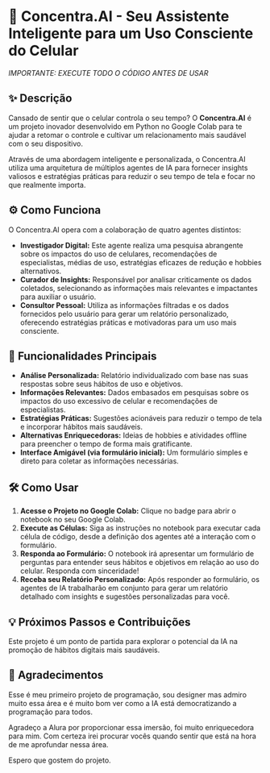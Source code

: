   <h1>📱 Concentra.AI - Seu Assistente Inteligente para um Uso Consciente do Celular</h1>

  *IMPORTANTE: EXECUTE TODO O CÓDIGO ANTES DE USAR*

   <h2>✨ Descrição</h2>
    <p>Cansado de sentir que o celular controla o seu tempo? O <strong>Concentra.AI</strong> é um projeto inovador desenvolvido em Python no Google Colab para te ajudar a retomar o controle e cultivar um relacionamento mais saudável com o seu dispositivo.</p>
    <p>Através de uma abordagem inteligente e personalizada, o Concentra.AI utiliza uma arquitetura de múltiplos agentes de IA para fornecer insights valiosos e estratégias práticas para reduzir o seu tempo de tela e focar no que realmente importa.</p>

  <h2>⚙️ Como Funciona</h2>
    <p>O Concentra.AI opera com a colaboração de quatro agentes distintos:</p>
    <ul>
        <li><strong>Investigador Digital:</strong> Este agente realiza uma pesquisa abrangente sobre os impactos do uso de celulares, recomendações de especialistas, médias de uso, estratégias eficazes de redução e hobbies alternativos.</li>
        <li><strong>Curador de Insights:</strong> Responsável por analisar criticamente os dados coletados, selecionando as informações mais relevantes e impactantes para auxiliar o usuário.</li>
        <li><strong>Consultor Pessoal:</strong> Utiliza as informações filtradas e os dados fornecidos pelo usuário para gerar um relatório personalizado, oferecendo estratégias práticas e motivadoras para um uso mais consciente.</li>
    </ul>

   <h2>🚀 Funcionalidades Principais</h2>
    <ul>
        <li><strong>Análise Personalizada:</strong> Relatório individualizado com base nas suas respostas sobre seus hábitos de uso e objetivos.</li>
        <li><strong>Informações Relevantes:</strong> Dados embasados em pesquisas sobre os impactos do uso excessivo de celular e recomendações de especialistas.</li>
        <li><strong>Estratégias Práticas:</strong> Sugestões acionáveis para reduzir o tempo de tela e incorporar hábitos mais saudáveis.</li>
        <li><strong>Alternativas Enriquecedoras:</strong> Ideias de hobbies e atividades offline para preencher o tempo de forma mais gratificante.</li>
        <li><strong>Interface Amigável (via formulário inicial):</strong> Um formulário simples e direto para coletar as informações necessárias.</li>
    </ul>

   <h2>🛠️ Como Usar</h2>
    <ol>
        <li><strong>Acesse o Projeto no Google Colab:</strong> Clique no badge para abrir o notebook no seu Google Colab.</li>
        <li><strong>Execute as Células:</strong> Siga as instruções no notebook para executar cada célula de código, desde a definição dos agentes até a interação com o formulário.</li>
        <li><strong>Responda ao Formulário:</strong> O notebook irá apresentar um formulário de perguntas para entender seus hábitos e objetivos em relação ao uso do celular. Responda com sinceridade!</li>
        <li><strong>Receba seu Relatório Personalizado:</strong> Após responder ao formulário, os agentes de IA trabalharão em conjunto para gerar um relatório detalhado com insights e sugestões personalizadas para você.</li>
    </ol>

  <h2>💡 Próximos Passos e Contribuições</h2>
    <p>Este projeto é um ponto de partida para explorar o potencial da IA na promoção de hábitos digitais mais saudáveis.</p>

   <h2>🙏 Agradecimentos</h2>
    <p>Esse é meu primeiro projeto de programação, sou designer mas admiro muito essa área e é muito bom ver como a IA está democratizando a programação para todos.</p>
    <p>Agradeço a Alura por proporcionar essa imersão, foi muito enriquecedora para mim. Com certeza irei procurar vocês quando sentir que está na hora de me aprofundar nessa área.</p>
    <p>Espero que gostem do projeto.</p>
